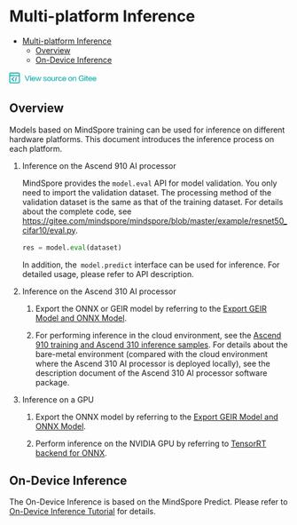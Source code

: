 # Multi-platform Inference

<!-- TOC -->

- [Multi-platform Inference](#multi-platform-inference)
    - [Overview](#overview)
    - [On-Device Inference](#on-device-inference)

<!-- /TOC -->

<a href="https://gitee.com/mindspore/docs/blob/master/tutorials/source_en/use/multi_platform_inference.md" target="_blank"><img src="../_static/logo_source.png"></a>

## Overview

Models based on MindSpore training can be used for inference on different hardware platforms. This document introduces the inference process on each platform.

1. Inference on the Ascend 910 AI processor

   MindSpore provides the `model.eval` API for model validation. You only need to import the validation dataset. The processing method of the validation dataset is the same as that of the training dataset. For details about the complete code, see <https://gitee.com/mindspore/mindspore/blob/master/example/resnet50_cifar10/eval.py>.

   ```python
   res = model.eval(dataset)
   ```
   
   In addition, the` model.predict` interface can be used for inference. For detailed usage, please refer to API description.

2. Inference on the Ascend 310 AI processor

   1. Export the ONNX or GEIR model by referring to the [Export GEIR Model and ONNX Model](https://www.mindspore.cn/tutorial/en/master/use/saving_and_loading_model_parameters.html#geironnx).

   2. For performing inference in the cloud environment, see the [Ascend 910 training and Ascend 310 inference samples](https://support.huaweicloud.com/bestpractice-modelarts/modelarts_10_0026.html). For details about the bare-metal environment (compared with the cloud environment where the Ascend 310 AI processor is deployed locally), see the description document of the Ascend 310 AI processor software package.

3. Inference on a GPU

   1. Export the ONNX model by referring to the [Export GEIR Model and ONNX Model](https://www.mindspore.cn/tutorial/en/master/use/saving_and_loading_model_parameters.html#geironnx).

   2. Perform inference on the NVIDIA GPU by referring to [TensorRT backend for ONNX](https://github.com/onnx/onnx-tensorrt).

## On-Device Inference

The On-Device Inference is based on the MindSpore Predict. Please refer to [On-Device Inference Tutorial](https://www.mindspore.cn/tutorial/en/master/advanced_use/on_device_inference.html) for details.
